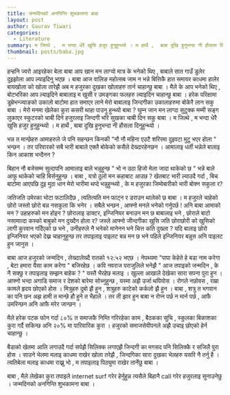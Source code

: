 ```yaml
---
title: जन्मदिनको अनगिन्ति शुभकामना बाबा 
layout: post
author: Gaurav Tiwari
categories:
  - Literature
summary: म जित्थे ,  म भन्दा धेरै खुसि हजुर हुनुहुन्थ्यो । म हार्थे ,  बाबा दुखि हुनुभन्दा नी हौसला दिनुहुन्थ्यो ।
thumbnail: posts/baba.jpg
---
```

हन्हनि ज्वरो आइरहेका बेला बाबा आप खान मन  लाग्यो  मात्र के भनेको थिए ,  बाबाले सात गाउँ डुलेर दुइझोला आप ल्याइदिनु भएछ । बाबा आज वालिङ महोत्सब जाम न भन्ने बित्तिकै  हात समायर काधमा हालेर बायखोला को खोला तारेझै अब म हजुरका दुखका खोलाहरु तार्न चाहान्छु बाबा । मैले के आप भनेको थिए ,  बोटभरिका आप ल्याइदिने बाबालाइ म खुसी र उमङ्गका फलहरु ल्याइदिन चाहान्छु बाबा । हरेक परिक्षामा डुम्रेभन्ज्याङको उकालो बाटोमा हात समाएर लाने मेरो बाबालाइ जिन्दगीका उकालाहरुमा बोकेरै लान सकु बाबा । मेरो मनमा खेलेका कुरा कसरी थाहा पाउनु हुन्थ्यो बाबा ?  घुम्न जान मन लाग्दा सुटुक्क मम्मी सङ्ग लुकाएर स्कुटरको चाबी  दिने हजुरलाइ जिन्दगी भरि सुखका चाबी  दिन सकु बाबा । म जित्थे ,  म भन्दा धेरै खुसि हजुर हुनुहुन्थ्यो । म हार्थे ,  बाबा दुखि हुनुभन्दा नी हौसला दिनुहुन्थ्यो ।



 भन्न त मान्छेहरु आमाहरुले जे पनि सहन्छन किनकी "नौ नौ महिना एउटै शरिरमा दुइवटा मुटु भएर होला " भन्छन । तर परिवारको सबै भारी  बाबाले एक्लै बोकेको  कसैले देख्दारहेनछन । आमालाइ धर्ती भन्नेले बालाइ किन आकाश भन्दैनन ?  



 बिहान नौ बजेसम्म सुत्दापनि आमालाइ बाले भन्नुहुन्छ " भो न उठा हिजो मेला जादा थाकेको छ "  भन्ने बाले आफु थाकेको चाहि बिर्सनुहुन्छ । बाबा ,  यत्रो ठुलो मन कहाबाट आउछ ?  खेतबाट भारी ल्याउदै गर्दा ,  बिच बाटोमा आएपछि दुइ मुठा धान मेरो भारीमा थप्दे भन्नुहुन्थ्यो ,  के म हजुरका जिम्वेबारीको भारी बोक्न सकुला र?  



 जतिजति उमेरका भोटा फटालिदैछ  ,  त्यतित्यति मन फाट्न र डराउन थालेको छ बाबा । म हजुरले चाहेको छोरो  जस्तो छोरो बन्न नसकुला कि भनेर । सबैले भन्छन , आफ्नो मनले भनेको गर्नुपर्छ !  अनि बाबा आमाको मन ?  उहाहरुको मन होइन ?  छोरालाइ डाक्टर,  इन्जिनियर बनाउन मन छ बाबालाइ भने ,  छोराले बाटो नसामात्दा कस्को बाबुको मन दुख्दैन होला र?  जस्ले आफ्नो जीन्दगीका खुसि जति छोराछोरी को खुसिको लागी कुरवान गर्दिएको छ भने ,  उनीहरुले नै भनेको मानेनन भने चित्त कति दुख्ला ?  यदि बालाइ छोरो इन्जिनियर भएको देख्न चाहानुहुन्छ तर तपाइलाइ पाइलट बन्न मन छ भने पहिले इन्जिनियर बन्नुस अनि पाइलट हुन जानुस ।



  बाबा आज हजुरको जन्मदिन ,  लेख्दालेख्दै रातको १२:५२ भएछ । नेपथ्यमा  "पापा केहेते हे बडा नाम करेगा ,  बेटा हमारा यैसा काम करेगा " बजिरहेछ । कवि नवराज पराजुलिले भनेझै " आज तपाइको जन्मदिन ,  के नै सक्छु र तपाइलाइ सम्झन बाहेक ?  " यस्तै भैरहेछ मलाइ । खुल्ला आखाले देखेका सारा सपना पुरा हुन । आफ्नो भन्दा अगाडि समाज र देशको बारेमा सोच्नुहुन्छ ,  यस्मा अझै उर्जा थपियोस । रोगले नछोवस , राम्रा कामले हृदय छोएको होस । मित्रुहरु दुबो झै हुन ,  शत्रुहरु काटेको कर्कलो झै हुन । बाबा ,  शत्रु त भगवान का पनि छन  अझ हामी त मान्छे हौ हुने त भैहाले । तर ती झार हुन बाबा न रोप्न पर्छ न मार्न पर्छ ,  आफै उमरिन्छन अनि आफै मरेर जान्छन ।

 

 मैले हरेक पटक फोन गर्दा ८०%  त समाजकै निम्ति गरिरहेका काम ,  बैठकका सुचि ,  स्कुलका बिकाशका कुरा गर्दै सकिन्छ अनि २०% मा पारिवारिक कुरा । हजुरको समाजसेवीपनले अझै उचाइ छोएको हेर्न चाहान्छु  ।  



 बैडाको खेतमा आलि लगाउदै गर्दा सर्पझै सिलिक्क लगाएझै जिन्दगी का मगसद पनि सिलिक्कै र सजिलै पुरा होस । साउने भेलमा मलाइ काधमा राखेर खोला तरेझै ,  जिन्दगिका सारा दुखका भेलहरु यसरि नै तर्नु है  । त्यतिबेला मलाइ काधमा राख्नु भो ,  म तपाइलाइ पिठ्युमा राखेर तार्नेछु बाबा ।



 बाबा ,  मैले लेखेका कुरा तपाइले internet surf गरेर हेर्नुहुन्न त्यसैले बिहानै call गरेर हजुरलाइ सुनाउनेछु । जन्मदिनको अनगिन्ति शुभकामना बाबा ।